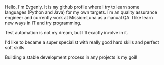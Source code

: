 Hello, I'm Evgeniy. It is my github profile where I try to learn some languages (Python and Java) for my own targets.
I'm an quality assurance engineer and currently work at Mission:Luna as a manual QA.
I like learn new ways in IT and try programming.

Test automation is not my dream, but I'll exactly involve in it.

I'd like to became a super specialist with really good hard skills and perfect soft skills.

Building a stable development process in any projects is my goil!

<!---
EuCrabs/EuCrabs is a ✨ special ✨ repository because its `README.md` (this file) appears on your GitHub profile.
You can click the Preview link to take a look at your changes.
--->
